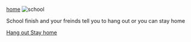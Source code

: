 [home](home.md)
![school](https://www.voicesofyouth.org/sites/default/files/images/2019-03/school.jpg)

School finish and your freinds tell you to hang out or you can stay home

[Hang out ](choice1.md) [Stay home](choice2.md)
